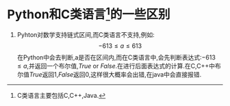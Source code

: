 # Python和C类语言[^1]的一些区别

1. Pyhton对数学支持链式区间,而C类语言不支持,例如:
$$
-613\le a \le 613
$$
在Python中会去判断,a是否在区间内,而在C类语言中,会先判断表达式:$-613 \le a$,并返回一个布尔值,$True$ or $False$.在进行后面表达式的计算.在C,C++中布尔值$True$返回1,$False$返回0,这样很大概率会出错,在java中会直接报错.












[^1]: C类语言主要包括C,C++,Java.